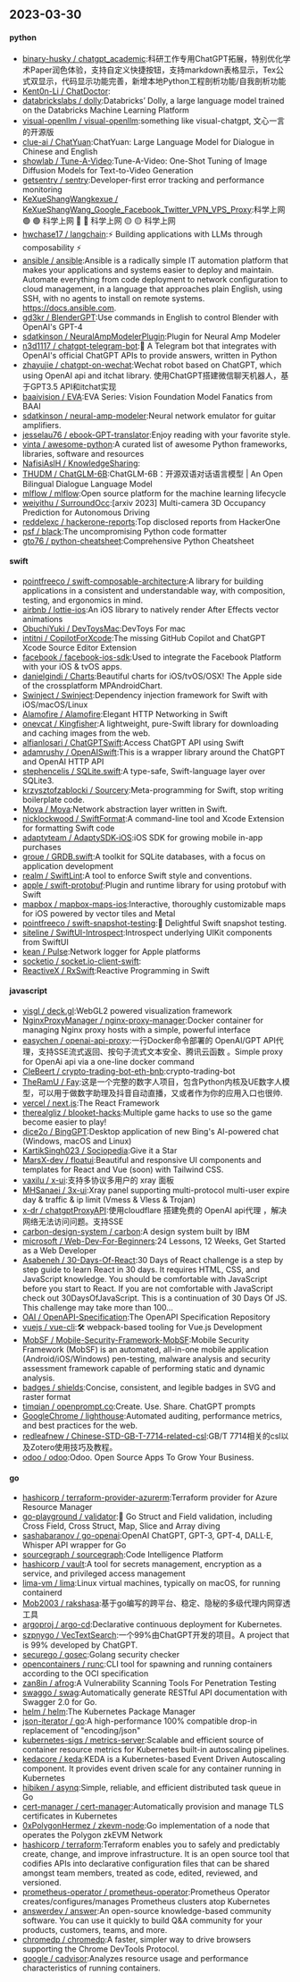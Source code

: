 ## 2023-03-30

#### python
* [binary-husky / chatgpt_academic](https://github.com/binary-husky/chatgpt_academic):科研工作专用ChatGPT拓展，特别优化学术Paper润色体验，支持自定义快捷按钮，支持markdown表格显示，Tex公式双显示，代码显示功能完善，新增本地Python工程剖析功能/自我剖析功能
* [Kent0n-Li / ChatDoctor](https://github.com/Kent0n-Li/ChatDoctor):
* [databrickslabs / dolly](https://github.com/databrickslabs/dolly):Databricks’ Dolly, a large language model trained on the Databricks Machine Learning Platform
* [visual-openllm / visual-openllm](https://github.com/visual-openllm/visual-openllm):something like visual-chatgpt, 文心一言的开源版
* [clue-ai / ChatYuan](https://github.com/clue-ai/ChatYuan):ChatYuan: Large Language Model for Dialogue in Chinese and English
* [showlab / Tune-A-Video](https://github.com/showlab/Tune-A-Video):Tune-A-Video: One-Shot Tuning of Image Diffusion Models for Text-to-Video Generation
* [getsentry / sentry](https://github.com/getsentry/sentry):Developer-first error tracking and performance monitoring
* [KeXueShangWangkexue / KeXueShangWang_Google_Facebook_Twitter_VPN_VPS_Proxy](https://github.com/KeXueShangWangkexue/KeXueShangWang_Google_Facebook_Twitter_VPN_VPS_Proxy):科学上网
🟢
🟢
科学上网
🔴
🔴
科学上网
🟡
🟡
科学上网
* [hwchase17 / langchain](https://github.com/hwchase17/langchain):⚡
Building applications with LLMs through composability
⚡
* [ansible / ansible](https://github.com/ansible/ansible):Ansible is a radically simple IT automation platform that makes your applications and systems easier to deploy and maintain. Automate everything from code deployment to network configuration to cloud management, in a language that approaches plain English, using SSH, with no agents to install on remote systems. https://docs.ansible.com.
* [gd3kr / BlenderGPT](https://github.com/gd3kr/BlenderGPT):Use commands in English to control Blender with OpenAI's GPT-4
* [sdatkinson / NeuralAmpModelerPlugin](https://github.com/sdatkinson/NeuralAmpModelerPlugin):Plugin for Neural Amp Modeler
* [n3d1117 / chatgpt-telegram-bot](https://github.com/n3d1117/chatgpt-telegram-bot):🤖
A Telegram bot that integrates with OpenAI's official ChatGPT APIs to provide answers, written in Python
* [zhayujie / chatgpt-on-wechat](https://github.com/zhayujie/chatgpt-on-wechat):Wechat robot based on ChatGPT, which using OpenAI api and itchat library. 使用ChatGPT搭建微信聊天机器人，基于GPT3.5 API和itchat实现
* [baaivision / EVA](https://github.com/baaivision/EVA):EVA Series: Vision Foundation Model Fanatics from BAAI
* [sdatkinson / neural-amp-modeler](https://github.com/sdatkinson/neural-amp-modeler):Neural network emulator for guitar amplifiers.
* [jesselau76 / ebook-GPT-translator](https://github.com/jesselau76/ebook-GPT-translator):Enjoy reading with your favorite style.
* [vinta / awesome-python](https://github.com/vinta/awesome-python):A curated list of awesome Python frameworks, libraries, software and resources
* [NafisiAslH / KnowledgeSharing](https://github.com/NafisiAslH/KnowledgeSharing):
* [THUDM / ChatGLM-6B](https://github.com/THUDM/ChatGLM-6B):ChatGLM-6B：开源双语对话语言模型 | An Open Bilingual Dialogue Language Model
* [mlflow / mlflow](https://github.com/mlflow/mlflow):Open source platform for the machine learning lifecycle
* [weiyithu / SurroundOcc](https://github.com/weiyithu/SurroundOcc):[arxiv 2023] Multi-camera 3D Occupancy Prediction for Autonomous Driving
* [reddelexc / hackerone-reports](https://github.com/reddelexc/hackerone-reports):Top disclosed reports from HackerOne
* [psf / black](https://github.com/psf/black):The uncompromising Python code formatter
* [gto76 / python-cheatsheet](https://github.com/gto76/python-cheatsheet):Comprehensive Python Cheatsheet

#### swift
* [pointfreeco / swift-composable-architecture](https://github.com/pointfreeco/swift-composable-architecture):A library for building applications in a consistent and understandable way, with composition, testing, and ergonomics in mind.
* [airbnb / lottie-ios](https://github.com/airbnb/lottie-ios):An iOS library to natively render After Effects vector animations
* [ObuchiYuki / DevToysMac](https://github.com/ObuchiYuki/DevToysMac):DevToys For mac
* [intitni / CopilotForXcode](https://github.com/intitni/CopilotForXcode):The missing GitHub Copilot and ChatGPT Xcode Source Editor Extension
* [facebook / facebook-ios-sdk](https://github.com/facebook/facebook-ios-sdk):Used to integrate the Facebook Platform with your iOS & tvOS apps.
* [danielgindi / Charts](https://github.com/danielgindi/Charts):Beautiful charts for iOS/tvOS/OSX! The Apple side of the crossplatform MPAndroidChart.
* [Swinject / Swinject](https://github.com/Swinject/Swinject):Dependency injection framework for Swift with iOS/macOS/Linux
* [Alamofire / Alamofire](https://github.com/Alamofire/Alamofire):Elegant HTTP Networking in Swift
* [onevcat / Kingfisher](https://github.com/onevcat/Kingfisher):A lightweight, pure-Swift library for downloading and caching images from the web.
* [alfianlosari / ChatGPTSwift](https://github.com/alfianlosari/ChatGPTSwift):Access ChatGPT API using Swift
* [adamrushy / OpenAISwift](https://github.com/adamrushy/OpenAISwift):This is a wrapper library around the ChatGPT and OpenAI HTTP API
* [stephencelis / SQLite.swift](https://github.com/stephencelis/SQLite.swift):A type-safe, Swift-language layer over SQLite3.
* [krzysztofzablocki / Sourcery](https://github.com/krzysztofzablocki/Sourcery):Meta-programming for Swift, stop writing boilerplate code.
* [Moya / Moya](https://github.com/Moya/Moya):Network abstraction layer written in Swift.
* [nicklockwood / SwiftFormat](https://github.com/nicklockwood/SwiftFormat):A command-line tool and Xcode Extension for formatting Swift code
* [adaptyteam / AdaptySDK-iOS](https://github.com/adaptyteam/AdaptySDK-iOS):iOS SDK for growing mobile in-app purchases
* [groue / GRDB.swift](https://github.com/groue/GRDB.swift):A toolkit for SQLite databases, with a focus on application development
* [realm / SwiftLint](https://github.com/realm/SwiftLint):A tool to enforce Swift style and conventions.
* [apple / swift-protobuf](https://github.com/apple/swift-protobuf):Plugin and runtime library for using protobuf with Swift
* [mapbox / mapbox-maps-ios](https://github.com/mapbox/mapbox-maps-ios):Interactive, thoroughly customizable maps for iOS powered by vector tiles and Metal
* [pointfreeco / swift-snapshot-testing](https://github.com/pointfreeco/swift-snapshot-testing):📸
Delightful Swift snapshot testing.
* [siteline / SwiftUI-Introspect](https://github.com/siteline/SwiftUI-Introspect):Introspect underlying UIKit components from SwiftUI
* [kean / Pulse](https://github.com/kean/Pulse):Network logger for Apple platforms
* [socketio / socket.io-client-swift](https://github.com/socketio/socket.io-client-swift):
* [ReactiveX / RxSwift](https://github.com/ReactiveX/RxSwift):Reactive Programming in Swift

#### javascript
* [visgl / deck.gl](https://github.com/visgl/deck.gl):WebGL2 powered visualization framework
* [NginxProxyManager / nginx-proxy-manager](https://github.com/NginxProxyManager/nginx-proxy-manager):Docker container for managing Nginx proxy hosts with a simple, powerful interface
* [easychen / openai-api-proxy](https://github.com/easychen/openai-api-proxy):一行Docker命令部署的 OpenAI/GPT API代理，支持SSE流式返回、按句子流式文本安全、腾讯云函数 。Simple proxy for OpenAi api via a one-line docker command
* [CleBeert / crypto-trading-bot-eth-bnb](https://github.com/CleBeert/crypto-trading-bot-eth-bnb):crypto-trading-bot
* [TheRamU / Fay](https://github.com/TheRamU/Fay):这是一个完整的数字人项目，包含Python内核及UE数字人模型，可以用于做数字助理及抖音自动直播，又或者作为你的应用入口也很帅.
* [vercel / next.js](https://github.com/vercel/next.js):The React Framework
* [therealgliz / blooket-hacks](https://github.com/therealgliz/blooket-hacks):Multiple game hacks to use so the game become easier to play!
* [dice2o / BingGPT](https://github.com/dice2o/BingGPT):Desktop application of new Bing's AI-powered chat (Windows, macOS and Linux)
* [KartikSingh023 / Sociopedia](https://github.com/KartikSingh023/Sociopedia):Give it a Star
* [MarsX-dev / floatui](https://github.com/MarsX-dev/floatui):Beautiful and responsive UI components and templates for React and Vue (soon) with Tailwind CSS.
* [vaxilu / x-ui](https://github.com/vaxilu/x-ui):支持多协议多用户的 xray 面板
* [MHSanaei / 3x-ui](https://github.com/MHSanaei/3x-ui):Xray panel supporting multi-protocol multi-user expire day & traffic & ip limit (Vmess & Vless & Trojan)
* [x-dr / chatgptProxyAPI](https://github.com/x-dr/chatgptProxyAPI):使用cloudflare 搭建免费的 OpenAI api代理 ，解决网络无法访问问题。支持SSE
* [carbon-design-system / carbon](https://github.com/carbon-design-system/carbon):A design system built by IBM
* [microsoft / Web-Dev-For-Beginners](https://github.com/microsoft/Web-Dev-For-Beginners):24 Lessons, 12 Weeks, Get Started as a Web Developer
* [Asabeneh / 30-Days-Of-React](https://github.com/Asabeneh/30-Days-Of-React):30 Days of React challenge is a step by step guide to learn React in 30 days. It requires HTML, CSS, and JavaScript knowledge. You should be comfortable with JavaScript before you start to React. If you are not comfortable with JavaScript check out 30DaysOfJavaScript. This is a continuation of 30 Days Of JS. This challenge may take more than 100…
* [OAI / OpenAPI-Specification](https://github.com/OAI/OpenAPI-Specification):The OpenAPI Specification Repository
* [vuejs / vue-cli](https://github.com/vuejs/vue-cli):🛠️
webpack-based tooling for Vue.js Development
* [MobSF / Mobile-Security-Framework-MobSF](https://github.com/MobSF/Mobile-Security-Framework-MobSF):Mobile Security Framework (MobSF) is an automated, all-in-one mobile application (Android/iOS/Windows) pen-testing, malware analysis and security assessment framework capable of performing static and dynamic analysis.
* [badges / shields](https://github.com/badges/shields):Concise, consistent, and legible badges in SVG and raster format
* [timqian / openprompt.co](https://github.com/timqian/openprompt.co):Create. Use. Share. ChatGPT prompts
* [GoogleChrome / lighthouse](https://github.com/GoogleChrome/lighthouse):Automated auditing, performance metrics, and best practices for the web.
* [redleafnew / Chinese-STD-GB-T-7714-related-csl](https://github.com/redleafnew/Chinese-STD-GB-T-7714-related-csl):GB/T 7714相关的csl以及Zotero使用技巧及教程。
* [odoo / odoo](https://github.com/odoo/odoo):Odoo. Open Source Apps To Grow Your Business.

#### go
* [hashicorp / terraform-provider-azurerm](https://github.com/hashicorp/terraform-provider-azurerm):Terraform provider for Azure Resource Manager
* [go-playground / validator](https://github.com/go-playground/validator):💯
Go Struct and Field validation, including Cross Field, Cross Struct, Map, Slice and Array diving
* [sashabaranov / go-openai](https://github.com/sashabaranov/go-openai):OpenAI ChatGPT, GPT-3, GPT-4, DALL·E, Whisper API wrapper for Go
* [sourcegraph / sourcegraph](https://github.com/sourcegraph/sourcegraph):Code Intelligence Platform
* [hashicorp / vault](https://github.com/hashicorp/vault):A tool for secrets management, encryption as a service, and privileged access management
* [lima-vm / lima](https://github.com/lima-vm/lima):Linux virtual machines, typically on macOS, for running containerd
* [Mob2003 / rakshasa](https://github.com/Mob2003/rakshasa):基于go编写的跨平台、稳定、隐秘的多级代理内网穿透工具
* [argoproj / argo-cd](https://github.com/argoproj/argo-cd):Declarative continuous deployment for Kubernetes.
* [szpnygo / VecTextSearch](https://github.com/szpnygo/VecTextSearch):一个99%由ChatGPT开发的项目。A project that is 99% developed by ChatGPT.
* [securego / gosec](https://github.com/securego/gosec):Golang security checker
* [opencontainers / runc](https://github.com/opencontainers/runc):CLI tool for spawning and running containers according to the OCI specification
* [zan8in / afrog](https://github.com/zan8in/afrog):A Vulnerability Scanning Tools For Penetration Testing
* [swaggo / swag](https://github.com/swaggo/swag):Automatically generate RESTful API documentation with Swagger 2.0 for Go.
* [helm / helm](https://github.com/helm/helm):The Kubernetes Package Manager
* [json-iterator / go](https://github.com/json-iterator/go):A high-performance 100% compatible drop-in replacement of "encoding/json"
* [kubernetes-sigs / metrics-server](https://github.com/kubernetes-sigs/metrics-server):Scalable and efficient source of container resource metrics for Kubernetes built-in autoscaling pipelines.
* [kedacore / keda](https://github.com/kedacore/keda):KEDA is a Kubernetes-based Event Driven Autoscaling component. It provides event driven scale for any container running in Kubernetes
* [hibiken / asynq](https://github.com/hibiken/asynq):Simple, reliable, and efficient distributed task queue in Go
* [cert-manager / cert-manager](https://github.com/cert-manager/cert-manager):Automatically provision and manage TLS certificates in Kubernetes
* [0xPolygonHermez / zkevm-node](https://github.com/0xPolygonHermez/zkevm-node):Go implementation of a node that operates the Polygon zkEVM Network
* [hashicorp / terraform](https://github.com/hashicorp/terraform):Terraform enables you to safely and predictably create, change, and improve infrastructure. It is an open source tool that codifies APIs into declarative configuration files that can be shared amongst team members, treated as code, edited, reviewed, and versioned.
* [prometheus-operator / prometheus-operator](https://github.com/prometheus-operator/prometheus-operator):Prometheus Operator creates/configures/manages Prometheus clusters atop Kubernetes
* [answerdev / answer](https://github.com/answerdev/answer):An open-source knowledge-based community software. You can use it quickly to build Q&A community for your products, customers, teams, and more.
* [chromedp / chromedp](https://github.com/chromedp/chromedp):A faster, simpler way to drive browsers supporting the Chrome DevTools Protocol.
* [google / cadvisor](https://github.com/google/cadvisor):Analyzes resource usage and performance characteristics of running containers.
